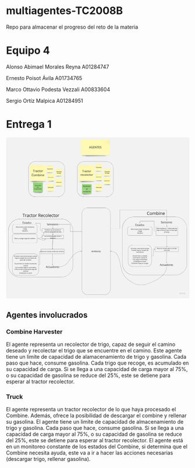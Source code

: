 # multiagentes-TC2008B
Repo para almacenar el progreso del reto de la materia

# Equipo 4
Alonso Abimael Morales Reyna A01284747

Ernesto Poisot Ávila A01734765

Marco Ottavio Podesta Vezzali A00833604

Sergio Ortíz Malpica A01284951

# Entrega 1
![Diagramas_01](Entrega_1\Multiagentes_Eq4.jpg "Diagramas de la primera entrega")

## Agentes involucrados
### Combine Harvester
El agente representa un recolector de trigo, capaz de seguir el camino deseado y recolectar el trigo que se encuentre en el camino.
Este agente tiene un limite de capacidad de alamacenamiento de trigo y gasolina.
Cada paso que hace, consume gasolina.
Cada trigo que recoge, es acumulado en su capacidad de carga.
Si se llega a una capacidad de carga mayor al 75%, o su capacidad de gasolina se reduce del 25%, este se detiene para esperar al tractor recolector.

### Truck
El agente representa un tractor recolector de lo que haya procesado el Combine. Además, ofrece la posibilidad de descargar el combine y rellenar su gasolina.
El agente tiene un limite de capacidad de almacenamiento de trigo y gasolina.
Cada paso que hace, consume gasolina.
Si se llega a una capacidad de carga mayor al 75%, o su capacidad de gasolina se reduce del 25%, este se detiene para esperar al tractor recolector.
El agente está en un monitoreo constante de los estados del Combine, si determina que el Combine necesita ayuda, este va a ir a hacer las acciones necesarias (descargar trigo, rellenar gasolina).

